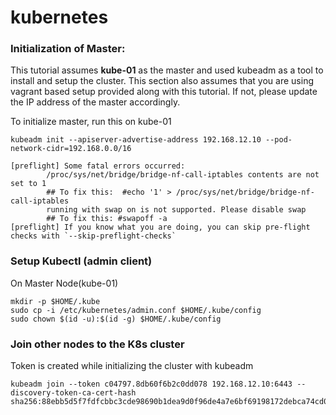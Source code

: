 # kubernetes


### Initialization of Master:

This tutorial assumes **kube-01**  as the master and used kubeadm as a tool to install and setup the cluster. This section also assumes that you are using vagrant based setup provided along with this tutorial. If not, please update the IP address of the master accordingly.

To initialize master, run this on kube-01

```
kubeadm init --apiserver-advertise-address 192.168.12.10 --pod-network-cidr=192.168.0.0/16

```

```
[preflight] Some fatal errors occurred:
        /proc/sys/net/bridge/bridge-nf-call-iptables contents are not set to 1
        ## To fix this:  #echo '1' > /proc/sys/net/bridge/bridge-nf-call-iptables
        running with swap on is not supported. Please disable swap
        ## To fix this: #swapoff -a
[preflight] If you know what you are doing, you can skip pre-flight checks with `--skip-preflight-checks`
```

### Setup Kubectl (admin client)

On Master Node(kube-01)

```
mkdir -p $HOME/.kube
sudo cp -i /etc/kubernetes/admin.conf $HOME/.kube/config
sudo chown $(id -u):$(id -g) $HOME/.kube/config
```

### Join other nodes to the K8s cluster
Token is created while initializing the cluster with kubeadm

```
kubeadm join --token c04797.8db60f6b2c0dd078 192.168.12.10:6443 --discovery-token-ca-cert-hash sha256:88ebb5d5f7fdfcbbc3cde98690b1dea9d0f96de4a7e6bf69198172debca74cd0
```

